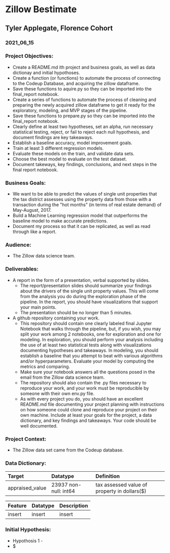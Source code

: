 # Zillow Bestimate
## Tyler Applegate, Florence Cohort
### 2021_06_15

### Project Objectives:
- Create a README.md ith project and business goals, as well as data dictionay and initial hypothoses.
- Create a function (or functions) to automate the process of connecting to the Codeup Database, and acquiring the zillow dataframe.
- Save these functions to aquire.py so they can be imported into the final_report notebook.
- Create a series of functions to automate the process of cleaning and preparing the newly acquired zillow dataframe to get it ready for the exploratory, modeling, and MVP stages of the pipeline.
- Save these functions to prepare.py so they can be imported into the final_report notebook.
- Clearly define at least two hypotheses, set an alpha, run necessary statistical testing, reject, or fail to reject each null hypothesis, and document findings are key takeaways.
- Establish a baseline accuracy, model improvement goals.
- Train at least 3 different regression models.
- Evaluate these models on the train, and validate data sets.
- Choose the best model to evaluate on the test dataset.
- Document takeways, key findings, conclusions, and next steps in the final report notebook.

### Business Goals:
- We want to be able to predict the values of single unit properties that the tax district assesses using the property data from those with a transaction during the "hot months" (in terms of real estate demand) of May-August, 2017.
- Build a Machine Learning regression model that outperforms the baseline model to make accurate predictions.
- Document my process so that it can be replicated, as well as read through like a report.

### Audience:
- The Zillow data science team.

### Deliverables:
- A report in the form of a presentation, verbal supported by slides.
    - The report/presentation slides should summarize your findings about the drivers of the single unit property values. This will come from the analysis you do during the exploration phase of the pipeline. In the report, you should have visualizations that support your main points.
    - The presentation should be no longer than 5 minutes.
- A github repository containing your work.
    - This repository should contain one clearly labeled final Jupyter Notebook that walks through the pipeline, but, if you wish, you may split your work among 2 notebooks, one for exploration and one for modeling. In exploration, you should perform your analysis including the use of at least two statistical tests along with visualizations documenting hypotheses and takeaways. In modeling, you should establish a baseline that you attempt to beat with various algorithms and/or hyperparameters. Evaluate your model by computing the metrics and comparing.
    - Make sure your notebook answers all the questions posed in the email from the Zillow data science team.
    - The repository should also contain the .py files necessary to reproduce your work, and your work must be reproducible by someone with their own env.py file.
    - As with every project you do, you should have an excellent README.md file documenting your project planning with instructions on how someone could clone and reproduce your project on their own machine. Include at least your goals for the project, a data dictionary, and key findings and takeaways. Your code should be well documented.
    
### Project Context:
- The Zillow data set came from the Codeup database.

### Data Dictionary:
|Target|Datatype|Definition|
|:-------|:-------|:----------|
|appraised_value|23937 non-null: int64|tax assessed value of property in dollars($)|

|Feature|Datatype|Description|
|:-------|:-------|:----------|
|insert|insert|insert|

### Initial Hypothesis:
- Hypothosis 1 - 
- $

